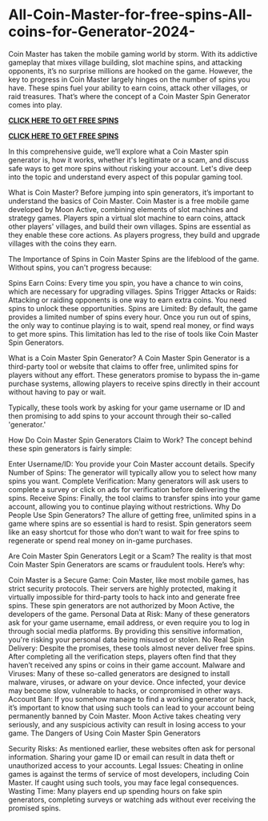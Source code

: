 # All-Coin-Master-for-free-spins-All-coins-for-Generator-2024-
Coin Master has taken the mobile gaming world by storm. With its addictive gameplay that mixes village building, slot machine spins, and attacking opponents, it’s no surprise millions are hooked on the game. However, the key to progress in Coin Master largely hinges on the number of spins you have. These spins fuel your ability to earn coins, attack other villages, or raid treasures. That’s where the concept of a Coin Master Spin Generator comes into play.


**[CLICK HERE TO GET FREE SPINS](https://ali2jack.xyz/coin-master)**

**[CLICK HERE TO GET FREE SPINS](https://ali2jack.xyz/coin-master)**

In this comprehensive guide, we’ll explore what a Coin Master spin generator is, how it works, whether it's legitimate or a scam, and discuss safe ways to get more spins without risking your account. Let's dive deep into the topic and understand every aspect of this popular gaming tool.

What is Coin Master?
Before jumping into spin generators, it’s important to understand the basics of Coin Master. Coin Master is a free mobile game developed by Moon Active, combining elements of slot machines and strategy games. Players spin a virtual slot machine to earn coins, attack other players' villages, and build their own villages. Spins are essential as they enable these core actions. As players progress, they build and upgrade villages with the coins they earn.

The Importance of Spins in Coin Master
Spins are the lifeblood of the game. Without spins, you can't progress because:


Spins Earn Coins: Every time you spin, you have a chance to win coins, which are necessary for upgrading villages.
Spins Trigger Attacks or Raids: Attacking or raiding opponents is one way to earn extra coins. You need spins to unlock these opportunities.
Spins are Limited: By default, the game provides a limited number of spins every hour. Once you run out of spins, the only way to continue playing is to wait, spend real money, or find ways to get more spins.
This limitation has led to the rise of tools like Coin Master Spin Generators.

What is a Coin Master Spin Generator?
A Coin Master Spin Generator is a third-party tool or website that claims to offer free, unlimited spins for players without any effort. These generators promise to bypass the in-game purchase systems, allowing players to receive spins directly in their account without having to pay or wait.

Typically, these tools work by asking for your game username or ID and then promising to add spins to your account through their so-called 'generator.'

How Do Coin Master Spin Generators Claim to Work?
The concept behind these spin generators is fairly simple:


Enter Username/ID: You provide your Coin Master account details.
Specify Number of Spins: The generator will typically allow you to select how many spins you want.
Complete Verification: Many generators will ask users to complete a survey or click on ads for verification before delivering the spins.
Receive Spins: Finally, the tool claims to transfer spins into your game account, allowing you to continue playing without restrictions.
Why Do People Use Spin Generators?
The allure of getting free, unlimited spins in a game where spins are so essential is hard to resist. Spin generators seem like an easy shortcut for those who don’t want to wait for free spins to regenerate or spend real money on in-game purchases.

Are Coin Master Spin Generators Legit or a Scam?
The reality is that most Coin Master Spin Generators are scams or fraudulent tools. Here’s why:


Coin Master is a Secure Game: Coin Master, like most mobile games, has strict security protocols. Their servers are highly protected, making it virtually impossible for third-party tools to hack into and generate free spins. These spin generators are not authorized by Moon Active, the developers of the game.
Personal Data at Risk: Many of these generators ask for your game username, email address, or even require you to log in through social media platforms. By providing this sensitive information, you're risking your personal data being misused or stolen.
No Real Spin Delivery: Despite the promises, these tools almost never deliver free spins. After completing all the verification steps, players often find that they haven’t received any spins or coins in their game account.
Malware and Viruses: Many of these so-called generators are designed to install malware, viruses, or adware on your device. Once infected, your device may become slow, vulnerable to hacks, or compromised in other ways.
Account Ban: If you somehow manage to find a working generator or hack, it’s important to know that using such tools can lead to your account being permanently banned by Coin Master. Moon Active takes cheating very seriously, and any suspicious activity can result in losing access to your game.
The Dangers of Using Coin Master Spin Generators

Security Risks: As mentioned earlier, these websites often ask for personal information. Sharing your game ID or email can result in data theft or unauthorized access to your accounts.
Legal Issues: Cheating in online games is against the terms of service of most developers, including Coin Master. If caught using such tools, you may face legal consequences.
Wasting Time: Many players end up spending hours on fake spin generators, completing surveys or watching ads without ever receiving the promised spins.

